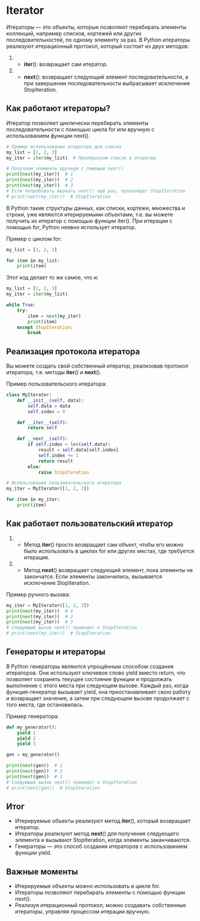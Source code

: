 # Iterator

Итераторы — это объекты, которые позволяют перебирать элементы коллекций, например списков, кортежей или других последовательностей, по одному элементу за раз. В Python итераторы реализуют итерационный протокол, который состоит из двух методов:

1. * __iter__(): возвращает сам итератор.
2. * __next__(): возвращает следующий элемент последовательности, а при завершении последовательности выбрасывает исключение StopIteration.

## Как работают итераторы?

Итератор позволяет циклически перебирать элементы последовательности с помощью цикла for или вручную с использованием функции next().  

```python
# Пример использования итератора для списка
my_list = [1, 2, 3]
my_iter = iter(my_list)  # Преобразуем список в итератор

# Получаем элементы вручную с помощью next()
print(next(my_iter))  # 1
print(next(my_iter))  # 2
print(next(my_iter))  # 3
# Если попробовать вызвать next() ещё раз, произойдет StopIteration
# print(next(my_iter))  # StopIteration
```

В Python такие структуры данных, как списки, кортежи, множества и строки, уже являются итерируемыми объектами, т.е. вы можете получить их итератор с помощью функции iter(). При итерации с помощью for, Python неявно использует итератор.  

Пример с циклом for:  

```python
my_list = [1, 2, 3]

for item in my_list:
    print(item)
```

Этот код делает то же самое, что и:  

```python
my_list = [1, 2, 3]
my_iter = iter(my_list)

while True:
    try:
        item = next(my_iter)
        print(item)
    except StopIteration:
        break
```

## Реализация протокола итератора

Вы можете создать свой собственный итератор, реализовав протокол итератора, т.е. методы __iter__() и __next__().  

Пример пользовательского итератора:

```python
class MyIterator:
    def __init__(self, data):
        self.data = data
        self.index = 0

    def __iter__(self):
        return self

    def __next__(self):
        if self.index < len(self.data):
            result = self.data[self.index]
            self.index += 1
            return result
        else:
            raise StopIteration

# Использование пользовательского итератора
my_iter = MyIterator([1, 2, 3])

for item in my_iter:
    print(item)
```

## Как работает пользовательский итератор

1. * Метод __iter__() просто возвращает сам объект, чтобы его можно было использовать в циклах for или других местах, где требуется итерация.  
2. * Метод __next__() возвращает следующий элемент, пока элементы не закончатся. Если элементы закончились, вызывается исключение StopIteration.  

Пример ручного вызова:

```python
my_iter = MyIterator([1, 2, 3])
print(next(my_iter))  # 1
print(next(my_iter))  # 2
print(next(my_iter))  # 3
# Следующий вызов next() приведет к StopIteration
# print(next(my_iter))  # StopIteration
```

## Генераторы и итераторы

В Python генераторы являются упрощённым способом создания итераторов. Они используют ключевое слово yield вместо return, что позволяет сохранять текущее состояние функции и продолжать выполнение с этого места при следующем вызове. Каждый раз, когда функция-генератор вызывает yield, она приостанавливает свою работу и возвращает значение, а затем при следующем вызове продолжает с того места, где остановилась.  

Пример генератора:

```python
def my_generator():
    yield 1
    yield 2
    yield 3

gen = my_generator()

print(next(gen))  # 1
print(next(gen))  # 2
print(next(gen))  # 3
# Следующий вызов next() приведет к StopIteration
# print(next(gen))  # StopIteration
```

## Итог

* Итерируемые объекты реализуют метод __iter__(), который возвращает итератор.
* Итераторы реализуют метод __next__() для получения следующего элемента и вызывают StopIteration, когда элементы заканчиваются.
* Генераторы — это способ создания итераторов с использованием функции yield.  

## Важные моменты

* Итерируемые объекты можно использовать в цикле for.
* Итераторы позволяют перебирать элементы с помощью функции next().
* Реализуя итерационный протокол, можно создавать собственные итераторы, управляя процессом итерации вручную.
